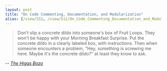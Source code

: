 ```yaml
---
layout: post
title: "On Code Commenting, Documentation, and Modularization"
alias: [/view/512, /view/512/On_Code_Commenting_Documentation_and_Modularization]
---
```


> Don't slip a concrete dildo into someone's box of Fruit Loops. They won't be happy with your Morning Breakfast Surprise. Put the concrete dildo in a clearly labeled box, with instructions. Then when someone encounters a problem, "Hey, something is screwing me here. Maybe it's the concrete dildo?" at least they know to ask.

*-- [The Higgs Bozo][1]*


  [1]: http://www.ruby-forum.com/topic/204105#888973